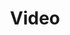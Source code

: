 ---
title: Video
price: R80 000
limit: 1
logo: video-jhb.png
large-logo: video-header.png
logo_size: 100

# Expo info
expo: yes
banners: 1
expo_extras: 
    - Should sponsor which to add a 3x2m Inline stand, sponsorship package would increase to R90 000 ex VAT

#benefits
passes: 1
discount_disabled: false

exclusive:
    - Exclusive logo on footer of all recorded sessions which is uploaded to YouTube for the public to consume content post event
    
sold_out: no
order: 100
---